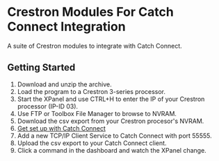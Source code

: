 # Crestron Modules For Catch Connect Integration
A suite of Crestron modules to integrate with Catch Connect.

## Getting Started
1. Download and unzip the archive.
2. Load the program to a Crestron 3-series processor.
3. Start the XPanel and use CTRL+H to enter the IP of your Crestron processor (IP-ID 03).
4. Use FTP or Toolbox File Manager to browse to NVRAM.
5. Download the csv export from your Crestron procesor's NVRAM.
6. [Get set up with Catch Connect](https://www.catchtechnologies.com/tutorials/digital-signage/)
7. Add a new TCP/IP Client Service to Catch Connect with port 55555.
8. Upload the csv export to your Catch Connect client.
9. Click a command in the dashboard and watch the XPanel change.
